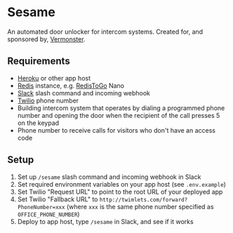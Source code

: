 # Sesame

An automated door unlocker for intercom systems.
Created for, and sponsored by, [Vermonster](http://www.vermonster.com/).

## Requirements

* [Heroku](https://www.heroku.com/home) or other app host
* [Redis](http://redis.io/) instance, e.g. [RedisToGo][rtg] Nano
* [Slack](https://slack.com/) slash command and incoming webhook
* [Twilio](https://www.twilio.com/) phone number
* Building intercom system that operates by dialing a programmed phone number
  and opening the door when the recipient of the call presses 5 on the keypad
* Phone number to receive calls for visitors who don't have an access code

[rtg]: https://elements.heroku.com/addons/redistogo

## Setup

1. Set up `/sesame` slash command and incoming webhook in Slack
2. Set required environment variables on your app host (see `.env.example`)
3. Set Twilio "Request URL" to point to the root URL of your deployed app
4. Set Twilio "Fallback URL" to `http://twimlets.com/forward?PhoneNumber=xxx`
   (where `xxx` is the same phone number specified as `OFFICE_PHONE_NUMBER`)
5. Deploy to app host, type `/sesame` in Slack, and see if it works
